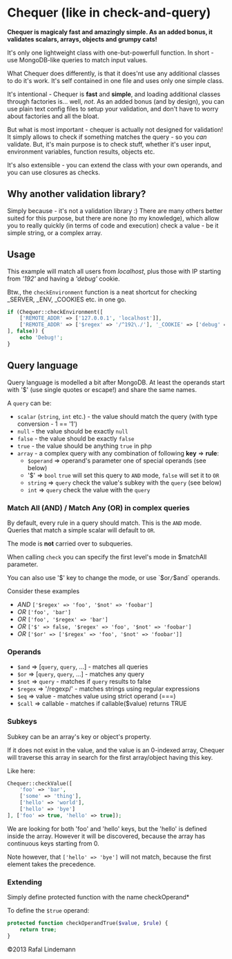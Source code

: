 Chequer (like in check-and-query)
=================================

__Chequer is magicaly fast and amazingly simple. As an added bonus, it validates scalars, arrays, objects and grumpy cats!__

It's only one lightweight class with one-but-powerfull function.
In short - use MongoDB-like queries to match input values. 

What Chequer does differently, is that it does'nt use any additional classes to do it's work. It's
self contained in one file and uses only one simple class.

It's intentional - Chequer is **fast** and **simple**, and loading additional classes through factories is... well, *not*.
As an added bonus (and by design), you can use plain text config files to setup your validation, and don't have to worry
about factories and all the bloat.

But what is most important - chequer is actually not designed for validation! It simply allows to check
if something matches the query - so you *can* validate. But, it's main purpose is to check stuff,
whether it's user input, environment variables, function results, objects etc.

It's also extensible - you can extend the class with your own operands, and you can use
closures as checks.

Why another validation library?
-----------------------------

Simply because - it's not a validation library :) There are many others better suited for this purpose, 
but there are none (to my knowledge), which allow you to really quickly (in terms of code and execution) 
check a value - be it simple string, or a complex array.

Usage
-----

This example will match all users from *localhost*, plus those with IP starting from *'192'* and having a *'debug'* cookie.

Btw., the `checkEnvironment` function is a neat shortcut for checking _SERVER, _ENV, _COOKIES etc. in one go.
```php
if (Chequer::checkEnvironment([
    ['REMOTE_ADDR' => ['127.0.0.1', 'localhost']],
    ['REMOTE_ADDR' => ['$regex' => '/^192\./'], '_COOKIE' => ['debug' => true]]
], false)) {
    echo 'Debug!';
}
```

Query language
--------------
Query language is modelled a bit after MongoDB. 
At least the operands start with '$' (use single quotes or escape!) and share the same names.

A `query` can be:
* `scalar` (`string`, `int` etc.) - the value should match the query (with type conversion - 1 == '1')
* `null` - the value should be exactly `null`
* `false` - the value should be exactly `false`
* `true` - the value should be anything `true` in php
* `array` - a complex query with any combination of following **key** => **rule**:
    * `$operand` => operand's parameter 
      one of special operands (see below)
    * '$' => `bool` 
      `true` will set this query to `AND` mode, `false` will set it to `OR`
    * `string` => `query` 
      check the value's subkey with the `query` (see below)
    * `int` => `query` 
      check the value with the `query`

### Match All (AND) / Match Any (OR) in complex queries

By default, every rule in a query should match. This is the `AND` mode. Queries that match a simple
scalar will default to `OR`.

The mode is **not** carried over to subqueries.

When calling `check` you can specify the first level's mode in $matchAll parameter.

You can also use '$' key to change the mode, or use `$or`/`$and` operands.

Consider these examples
* *AND* `['$regex' => 'foo', '$not' => 'foobar']`
* *OR* `['foo', 'bar']`
* *OR* `['foo', '$regex' => 'bar']`
* *OR* `['$' => false, '$regex' => 'foo', '$not' => 'foobar']`
* *OR* `['$or' => ['$regex' => 'foo', '$not' => 'foobar']]`

### Operands

* `$and` => [`query`, `query`, ...] - matches all queries
* `$or` => [`query`, `query`, ...] - matches any query
* `$not` => `query` - matches if `query` results to false
* `$regex` => '/regexp/' - matches strings using regular expressions
* `$eq` => value - matches value using strict operand (===)
* `$call` => callable - matches if callable($value) returns TRUE

### Subkeys

Subkey can be an array's key or object's property. 

If it does not exist in the value, and the value is an 0-indexed array, Chequer will traverse this
array in search for the first array/object having this key.

Like here:
```php
Chequer::checkValue([
    'foo' => 'bar', 
    ['some' => 'thing'],
    ['hello' => 'world'],
    ['hello' => 'bye']
], ['foo' => true, 'hello' => true]);
```

We are looking for both 'foo' and 'hello' keys, but the 'hello' is defined inside the array. However
it will be discovered, because the array has continuous keys starting from 0.

Note however, that `['hello' => 'bye']` will not match, because the first element takes the precedence.

### Extending

Simply define protected function with the name checkOperand*

To define the `$true` operand:
```php
protected function checkOperandTrue($value, $rule) {
    return true;
}
```


&copy;2013 Rafal Lindemann
